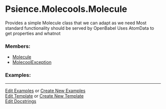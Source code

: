 # <a id="Psience.Molecools.Molecule">Psience.Molecools.Molecule</a>
    
Provides a simple Molecule class that we can adapt as we need
Most standard functionality should be served by OpenBabel
Uses AtomData to get properties and whatnot

### Members:

  - [Molecule](Molecule/Molecule.md)
  - [MolecoolException](Molecule/MolecoolException.md)

### Examples:



___

[Edit Examples](https://github.com/McCoyGroup/Psience/edit/edit/ci/examples/ci/docs/Psience/Molecools/Molecule.md) or 
[Create New Examples](https://github.com/McCoyGroup/Psience/new/edit/?filename=ci/examples/ci/docs/Psience/Molecools/Molecule.md) <br/>
[Edit Template](https://github.com/McCoyGroup/Psience/edit/edit/ci/docs/ci/docs/Psience/Molecools/Molecule.md) or 
[Create New Template](https://github.com/McCoyGroup/Psience/new/edit/?filename=ci/docs/templates/ci/docs/Psience/Molecools/Molecule.md) <br/>
[Edit Docstrings](https://github.com/McCoyGroup/Psience/edit/edit/Molecools/Molecule/__init__.py?message=Update%20Docs)